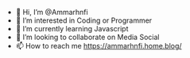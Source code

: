 - 👋 Hi, I’m @Ammarhnfi
- 👀 I’m interested in Coding or Programmer
- 🌱 I’m currently learning Javascript
- 💞️ I’m looking to collaborate on Media Social
- 📫 How to reach me https://ammarhnfi.home.blog/

<!---
Ammarhnfi/Ammarhnfi is a ✨ special ✨ repository because its `README.md` (this file) appears on your GitHub profile.
You can click the Preview link to take a look at your changes.
--->
